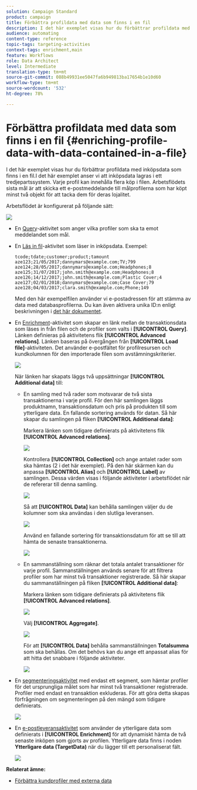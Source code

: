 ```yaml
---
solution: Campaign Standard
product: campaign
title: Förbättra profildata med data som finns i en fil
description: I det här exemplet visas hur du förbättrar profildata med inköpsdata som finns i en fil.
audience: automating
content-type: reference
topic-tags: targeting-activities
context-tags: enrichment,main
feature: Workflows
role: Data Architect
level: Intermediate
translation-type: tm+mt
source-git-commit: 088b49931ee5047fa6b949813ba17654b1e10d60
workflow-type: tm+mt
source-wordcount: '532'
ht-degree: 78%

---
```



# Förbättra profildata med data som finns i en fil {#enriching-profile-data-with-data-contained-in-a-file}

I det här exemplet visas hur du förbättrar profildata med inköpsdata som finns i en fil.I det här exemplet anser vi att inköpsdata lagras i ett tredjepartssystem. Varje profil kan innehålla flera köp i filen. Arbetsflödets sista mål är att skicka ett e-postmeddelande till målprofilerna som har köpt minst två objekt för att tacka dem för deras lojalitet.

Arbetsflödet är konfigurerat på följande sätt:

![](assets/enrichment_example_workflow.png)

* En [Query](../../automating/using/query.md)-aktivitet som anger vilka profiler som ska ta emot meddelandet som mål.
* En [Läs in fil](../../automating/using/load-file.md)-aktivitet som läser in inköpsdata. Exempel:

   ```
   tcode;tdate;customer;product;tamount
   aze123;21/05/2017;dannymars@example.com;TV;799
   aze124;28/05/2017;dannymars@example.com;Headphones;8
   aze125;31/07/2017;john.smith@example.com;Headphones;8
   aze126;14/12/2017;john.smith@example.com;Plastic Cover;4
   aze127;02/01/2018;dannymars@example.com;Case Cover;79
   aze128;04/03/2017;clara.smith@example.com;Phone;149
   ```

   Med den här exempelfilen använder vi e-postadressen för att stämma av data med databasprofilerna. Du kan även aktivera unika ID:n enligt beskrivningen i [det här dokumentet](../../developing/using/configuring-the-resource-s-data-structure.md#generating-a-unique-id-for-profiles-and-custom-resources).

* En [Enrichment](../../automating/using/enrichment.md)-aktivitet som skapar en länk mellan de transaktionsdata som läses in från filen och de profiler som valts i **[!UICONTROL Query]**. Länken definieras på aktivitetens flik **[!UICONTROL Advanced relations]**. Länken baseras på övergången från **[!UICONTROL Load file]**-aktiviteten. Det använder e-postfältet för profilresursen och kundkolumnen för den importerade filen som avstämningskriterier.

   ![](assets/enrichment_example_workflow2.png)

   När länken har skapats läggs två uppsättningar **[!UICONTROL Additional data]** till:

   * En samling med två rader som motsvarar de två sista transaktionerna i varje profil. För den här samlingen läggs produktnamn, transaktionsdatum och pris på produkten till som ytterligare data. En fallande sortering används för datan. Så här skapar du samlingen på fliken **[!UICONTROL Additional data]**:

      Markera länken som tidigare definierats på aktivitetens flik **[!UICONTROL Advanced relations]**.

      ![](assets/enrichment_example_workflow3.png)

      Kontrollera **[!UICONTROL Collection]** och ange antalet rader som ska hämtas (2 i det här exemplet). På den här skärmen kan du anpassa **[!UICONTROL Alias]** och **[!UICONTROL Label]** av samlingen. Dessa värden visas i följande aktiviteter i arbetsflödet när de refererar till denna samling.

      ![](assets/enrichment_example_workflow4.png)

      Så att **[!UICONTROL Data]** kan behålla samlingen väljer du de kolumner som ska användas i den slutliga leveransen.

      ![](assets/enrichment_example_workflow6.png)

      Använd en fallande sortering för transaktionsdatum för att se till att hämta de senaste transaktionerna.

      ![](assets/enrichment_example_workflow7.png)

   * En sammanställning som räknar det totala antalet transaktioner för varje profil. Sammanställningen används senare för att filtrera profiler som har minst två transaktioner registrerade. Så här skapar du sammanställningen på fliken **[!UICONTROL Additional data]**:

      Markera länken som tidigare definierats på aktivitetens flik **[!UICONTROL Advanced relations]**.

      ![](assets/enrichment_example_workflow3.png)

      Välj **[!UICONTROL Aggregate]**.

      ![](assets/enrichment_example_workflow8.png)

      För att **[!UICONTROL Data]** behålla sammanställningen **Totalsumma** som ska behållas. Om det behövs kan du ange ett anpassat alias för att hitta det snabbare i följande aktiviteter.

      ![](assets/enrichment_example_workflow9.png)

* En [segmenteringsaktivitet](../../automating/using/segmentation.md) med endast ett segment, som hämtar profiler för det ursprungliga målet som har minst två transaktioner registrerade. Profiler med endast en transaktion exkluderas. För att göra detta skapas förfrågningen om segmenteringen på den mängd som tidigare definierats.

   ![](assets/enrichment_example_workflow5.png)

* En [e-postleveransaktivitet](../../automating/using/email-delivery.md) som använder de ytterligare data som definierats i **[!UICONTROL Enrichment]** för att dynamiskt hämta de två senaste inköpen som gjorts av profilen. Ytterligare data finns i noden **Ytterligare data (TargetData)** när du lägger till ett personaliserat fält.

   ![](assets/enrichment_example_workflow10.png)

**Relaterat ämne:**

* [Förbättra kundprofiler med externa data](https://helpx.adobe.com/se/campaign/kb/simplify-campaign-management.html#Managedatatofuelengagingexperiences)
